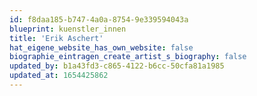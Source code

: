 ```yaml
---
id: f8daa185-b747-4a0a-8754-9e339594043a
blueprint: kuenstler_innen
title: 'Erik Aschert'
hat_eigene_website_has_own_website: false
biographie_eintragen_create_artist_s_biography: false
updated_by: b1a43fd3-c865-4122-b6cc-50cfa81a1985
updated_at: 1654425862
---
```

